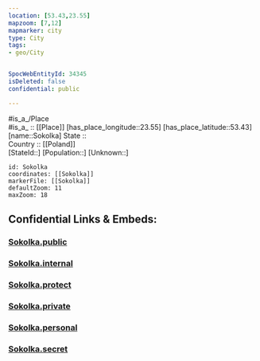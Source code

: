 ```yaml
---
location: [53.43,23.55] 
mapzoom: [7,12] 
mapmarker: city 
type: City
tags:
- geo/City


SpocWebEntityId: 34345
isDeleted: false
confidential: public

---
```

#is_a_/Place  
#is_a_ :: [[Place]] 
[has_place_longitude::23.55] 
[has_place_latitude::53.43] 
[name::Sokolka] 
State ::  
Country :: [[Poland]]  
[StateId::] 
[Population::] 
[Unknown::] 


```leaflet
id: Sokolka
coordinates: [[Sokolka]] 
markerFile: [[Sokolka]] 
defaultZoom: 11 
maxZoom: 18
```


## Confidential Links & Embeds: 

### [Sokolka.public](/_public/\Earth\Continent\Europe\Europe~East\Poland\Provinces~Poland\Podlachian\CitySokolka.public.md) 

### [Sokolka.internal](/_internal/\Earth\Continent\Europe\Europe~East\Poland\Provinces~Poland\Podlachian\CitySokolka.internal.md) 

### [Sokolka.protect](/_protect/\Earth\Continent\Europe\Europe~East\Poland\Provinces~Poland\Podlachian\CitySokolka.protect.md) 

### [Sokolka.private](/_private/\Earth\Continent\Europe\Europe~East\Poland\Provinces~Poland\Podlachian\CitySokolka.private.md) 

### [Sokolka.personal](/_personal/\Earth\Continent\Europe\Europe~East\Poland\Provinces~Poland\Podlachian\CitySokolka.personal.md) 

### [Sokolka.secret](/_secret/\Earth\Continent\Europe\Europe~East\Poland\Provinces~Poland\Podlachian\CitySokolka.secret.md)

